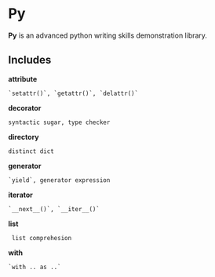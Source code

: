 Py
=========
**Py** is an advanced python writing skills demonstration library.

Includes
---------

**attribute**

    `setattr()`, `getattr()`, `delattr()`

**decorator**

    syntactic sugar, type checker
    
**directory**

    distinct dict
    
**generator**

    `yield`, generator expression
    
**iterator**

    `__next__()`, `__iter__()`
    
    
**list** 
    
     list comprehesion


**with**

    `with .. as ..`
 

